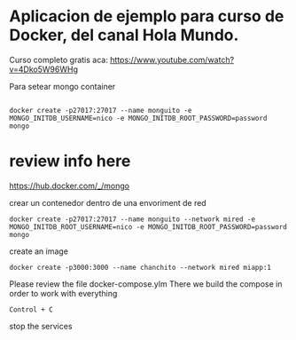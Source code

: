 # Aplicacion de ejemplo para curso de Docker, del canal Hola Mundo.

Curso completo gratis aca: https://www.youtube.com/watch?v=4Dko5W96WHg

Para setear mongo container 

```

docker create -p27017:27017 --name monguito -e MONGO_INITDB_USERNAME=nico -e MONGO_INITDB_ROOT_PASSWORD=password mongo

```

# review info here
https://hub.docker.com/_/mongo

crear un contenedor dentro de una envoriment de red

```
docker create -p27017:27017 --name monguito --network mired -e MONGO_INITDB_ROOT_USERNAME=nico -e MONGO_INITDB_ROOT_PASSWORD=password mongo
```

create an image
```
docker create -p3000:3000 --name chanchito --network mired miapp:1
```

Please review the file docker-compose.ylm
There we build the compose in order to work with everything


```
Control + C
```

stop the services